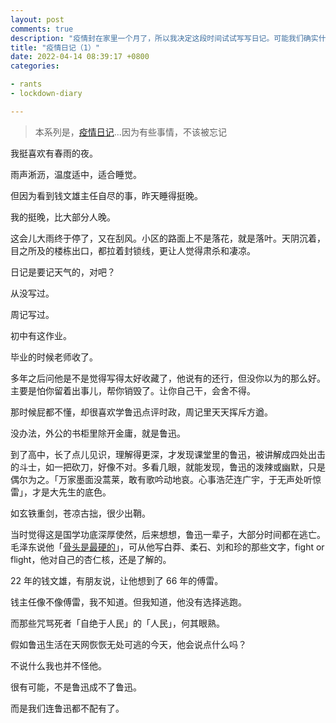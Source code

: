```yaml
---
layout: post
comments: true
description: "疫情封在家里一个月了，所以我决定这段时间试试写写日记。可能我们确实什么也做不了，但有些东西不应该被轻易忘记。保持愤怒是保持最基本的感知和良知，保持一份记录，也是一种努力。"
title: "疫情日记（1）"
date: 2022-04-14 08:39:17 +0800
categories: 

- rants
- lockdown-diary

---
```


> 本系列是，[疫情日记](/categories/lockdown-diary/)...因为有些事情，不该被忘记

我挺喜欢有春雨的夜。

雨声淅沥，温度适中，适合睡觉。

但因为看到钱文雄主任自尽的事，昨天睡得挺晚。

我的挺晚，比大部分人晚。

这会儿大雨终于停了，又在刮风。小区的路面上不是落花，就是落叶。天阴沉着，目之所及的楼栋出口，都拉着封锁线，更让人觉得肃杀和凄凉。

日记是要记天气的，对吧？

从没写过。

周记写过。

初中有这作业。

毕业的时候老师收了。

多年之后问他是不是觉得写得太好收藏了，他说有的还行，但没你以为的那么好。主要是怕你留着出事儿，帮你销毁了。让你自己干，会舍不得。

那时候屁都不懂，却很喜欢学鲁迅点评时政，周记里天天挥斥方遒。

没办法，外公的书柜里除开金庸，就是鲁迅。

到了高中，长了点儿见识，理解得更深，才发现课堂里的鲁迅，被讲解成四处出击的斗士，如一把砍刀，好像不对。多看几眼，就能发现，鲁迅的泼辣或幽默，只是偶尔为之。「万家墨面没蒿莱，敢有歌吟动地哀。心事浩茫连广宇，于无声处听惊雷」，才是大先生的底色。

如玄铁重剑，苍凉古拙，很少出鞘。

当时觉得这是国学功底深厚使然，后来想想，鲁迅一辈子，大部分时间都在逃亡。毛泽东说他「[骨头是最硬的](https://www.dswxyjy.org.cn/n1/2020/1026/c423725-31906002.html)」，可从他写白莽、柔石、刘和珍的那些文字，fight or flight，他对自己的杏仁核，还是了解的。

22 年的钱文雄，有朋友说，让他想到了 66 年的傅雷。

钱主任像不像傅雷，我不知道。但我知道，他没有选择逃跑。

而那些咒骂死者「自绝于人民」的「人民」，何其眼熟。

假如鲁迅生活在天网恢恢无处可逃的今天，他会说点什么吗？

不说什么我也并不怪他。

很有可能，不是鲁迅成不了鲁迅。

而是我们连鲁迅都不配有了。